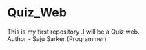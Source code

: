 # Quiz_Web

This is my first repository .I will be a Quiz web.
<br>
Author - Saju Sarker (Programmer)
